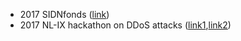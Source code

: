 - 2017 SIDNfonds ([link](https://www.sidnfonds.nl/projecten/ddosdb---collecting-transforming-applying-and-disseminating-ddos-attack-knowledge))
- 2017 NL-IX hackathon on DDoS attacks ([link1](https://www.nl-ix.net/news/#Hackathon-2017),[link2](https://www.utwente.nl/en/news/!/2017/10/239544/the-winners-of-the-nl-ix-hackathon-on-ddos-attacks))
